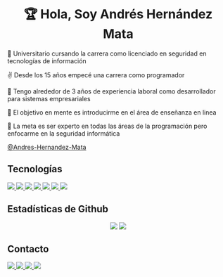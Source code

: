 <h1 align="center">🏆 Hola, Soy Andrés Hernández Mata</h1>
<p>👋 Universitario cursando la carrera como licenciado en seguridad en tecnologías de información</p>
<p>✌️ Desde los 15 años empecé una carrera como programador</p>
<p>👀 Tengo alrededor de 3 años de experiencia laboral como desarrollador para sistemas empresariales</p>
<p>🌱 El objetivo en mente es introducirme en el área de enseñanza en linea</p>
<p>💞️ La meta es ser experto en todas las áreas de la programación pero enfocarme en la seguridad informática</p>
<a href="https://www.udemy.com/user/andres-hernandez-mata/">@Andres-Hernandez-Mata<a/></p>

## Tecnologías
<a href="#">
  <img src="https://img.shields.io/badge/Python-3776AB?style=for-the-badge&logo=python&logoColor=white" />
</a>
<a href="#">
  <img src="https://img.shields.io/badge/Java-ED8B00?style=for-the-badge&logo=java&logoColor=white" />
</a>
<a href="#">
  <img src="https://img.shields.io/badge/C%2B%2B-00599C?style=for-the-badge&logo=c%2B%2B&logoColor=white" />
</a>
<a href="#">
  <img src="https://img.shields.io/badge/MySQL-00000F?style=for-the-badge&logo=mysql&logoColor=white" />
</a>
<a href="#">
  <img src="https://img.shields.io/badge/Cordova-35434F?style=for-the-badge&logo=apache-cordova&logoColor=E8E8E8" />
</a>
<a href="#">
  <img src="https://img.shields.io/badge/Ionic-3880FF?style=for-the-badge&logo=ionic&logoColor=white" />
</a>
<a href="#">
  <img src="https://img.shields.io/badge/jQuery-0769AD?style=for-the-badge&logo=jquery&logoColor=white" />
</a>

## Estadísticas de Github
<p align="center">
  <img src="https://github-readme-stats.vercel.app/api?username=Andres-Hernandez-Mata&theme=default&show_icons=true&count_private=true&hide=issues&line_height=24">  
  <img src="https://github-readme-stats.vercel.app/api/top-langs/?username=Andres-Hernandez-Mata&layout=compact&theme=default">

## Contacto
<a href="https://www.youtube.com/channel/UCNTdFrAymidx-igGjBo2i8A">
  <img src="https://img.shields.io/badge/YouTube-FF0000?style=for-the-badge&logo=youtube&logoColor=white" />
</a>
<a href="https://www.facebook.com/hackeando.uanl.mx">
  <img src="https://img.shields.io/badge/Facebook-1877F2?style=for-the-badge&logo=facebook&logoColor=white" />
</a>
<a href="https://www.linkedin.com/in/andreshernandezmata/">
  <img src="https://img.shields.io/badge/linkedin-%230077B5.svg?&style=for-the-badge&logo=linkedin&logoColor=white" />
</a>
<a href="mailto:andreshernandezmta@gmail.com">
  <img src="https://img.shields.io/badge/Gmail-D14836?style=for-the-badge&logo=gmail&logoColor=white" />
</a>

<!---
Andres-Hernandez-Mata/Andres-Hernandez-Mata is a ✨ special ✨ repository because its `README.md` (this file) appears on your GitHub profile.
You can click the Preview link to take a look at your changes.
--->
